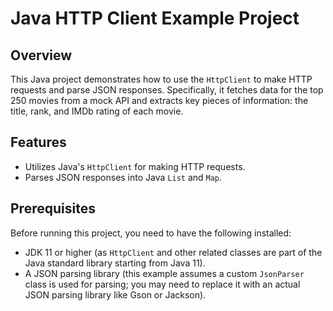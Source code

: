 # Java HTTP Client Example Project

## Overview

This Java project demonstrates how to use the `HttpClient` to make HTTP requests and parse JSON responses. Specifically, it fetches data for the top 250 movies from a mock API and extracts key pieces of information: the title, rank, and IMDb rating of each movie.

## Features

- Utilizes Java's `HttpClient` for making HTTP requests.
- Parses JSON responses into Java `List` and `Map`.

## Prerequisites

Before running this project, you need to have the following installed:
- JDK 11 or higher (as `HttpClient` and other related classes are part of the Java standard library starting from Java 11).
- A JSON parsing library (this example assumes a custom `JsonParser` class is used for parsing; you may need to replace it with an actual JSON parsing library like Gson or Jackson).
